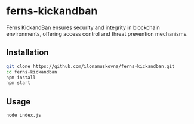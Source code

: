 # ferns-kickandban

Ferns KickandBan ensures security and integrity in blockchain environments, offering access control and threat prevention mechanisms.

## Installation

```bash
git clone https://github.com/ilonamuskovna/ferns-kickandban.git
cd ferns-kickandban
npm install
npm start
```

## Usage
```bash
node index.js
```
